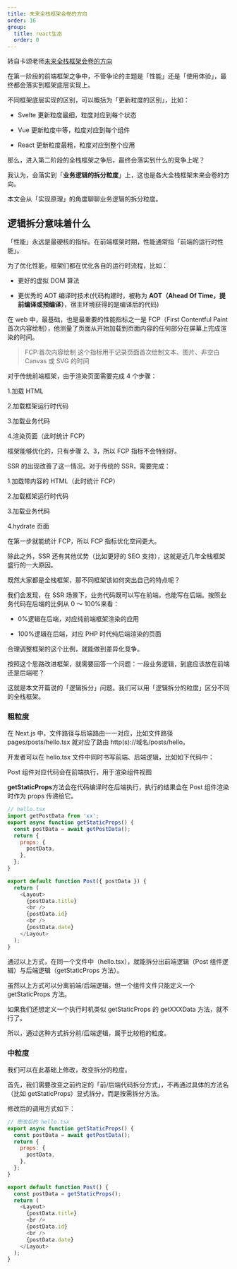 ```yaml
---
title: 未来全栈框架会卷的方向
order: 16
group:
  title: react生态
  order: 0
---
```


转自卡颂老师[未来全栈框架会卷的方向](https://mp.weixin.qq.com/s/hdp7OiuG50YMy1SiUzL9MQ)

在第一阶段的前端框架之争中，不管争论的主题是「性能」还是「使用体验」，最终都会落实到框架底层实现上。

不同框架底层实现的区别，可以概括为「更新粒度的区别」，比如：

- Svelte 更新粒度最细，粒度对应到每个状态

- Vue 更新粒度中等，粒度对应到每个组件

- React 更新粒度最粗，粒度对应到整个应用

那么，进入第二阶段的全栈框架之争后，最终会落实到什么的竞争上呢？

我认为，会落实到「**业务逻辑的拆分粒度**」上，这也是各大全栈框架未来会卷的方向。

本文会从「实现原理」的角度聊聊业务逻辑的拆分粒度。

## 逻辑拆分意味着什么

「性能」永远是最硬核的指标。在前端框架时期，性能通常指「前端的运行时性能」。

为了优化性能，框架们都在优化各自的运行时流程，比如：

- 更好的虚拟 DOM 算法

- 更优秀的 AOT 编译时技术(代码构建时，被称为 **AOT（Ahead Of Time，提前编译或预编译）**，宿主环境获得的是编译后的代码)

在 web 中，最基础，也是最重要的性能指标之一是 FCP（First Contentful Paint 首次内容绘制），他测量了页面从开始加载到页面内容的任何部分在屏幕上完成渲染的时间。

> FCP:首次内容绘制 这个指标用于记录页面首次绘制文本、图片、非空白 Canvas 或 SVG 的时间

对于传统前端框架，由于渲染页面需要完成 4 个步骤：

1.加载 HTML

2.加载框架运行时代码

3.加载业务代码

4.渲染页面（此时统计 FCP）

框架能够优化的，只有步骤 2、3，所以 FCP 指标不会特别好。

SSR 的出现改善了这一情况。对于传统的 SSR，需要完成：

1.加载带内容的 HTML（此时统计 FCP）

2.加载框架运行时代码

3.加载业务代码

4.hydrate 页面

在第一步就能统计 FCP，所以 FCP 指标优化空间更大。

除此之外，SSR 还有其他优势（比如更好的 SEO 支持），这就是近几年全栈框架盛行的一大原因。

既然大家都是全栈框架，那不同框架该如何突出自己的特点呢？

我们会发现，在 SSR 场景下，业务代码既可以写在前端，也能写在后端。按照业务代码在后端的比例从 0 ～ 100%来看：

- 0%逻辑在后端，对应纯前端框架渲染的应用

- 100%逻辑在后端，对应 PHP 时代纯后端渲染的页面

合理调整框架的这个比例，就能做到差异化竞争。

按照这个思路改进框架，就需要回答一个问题：一段业务逻辑，到底应该放在前端还是后端呢？

这就是本文开篇说的「逻辑拆分」问题。我们可以用「逻辑拆分的粒度」区分不同的全栈框架。

### 粗粒度

在 Next.js 中，文件路径与后端路由一一对应，比如文件路径 pages/posts/hello.tsx 就对应了路由 http(s)://域名/posts/hello。

开发者可以在 hello.tsx 文件中同时书写前端、后端逻辑，比如如下代码中：

Post 组件对应代码会在前端执行，用于渲染组件视图

**getStaticProps**方法会在代码编译时在后端执行，执行的结果会在 Post 组件渲染时作为 props 传递给它。

```js
// hello.tsx
import getPostData from 'xx';
export async function getStaticProps() {
  const postData = await getPostData();
  return {
    props: {
      postData,
    },
  };
}

export default function Post({ postData }) {
  return (
    <Layout>
      {postData.title}
      <br />
      {postData.id}
      <br />
      {postData.date}
    </Layout>
  );
}
```

通过以上方式，在同一个文件中（hello.tsx），就能拆分出前端逻辑（Post 组件逻辑）与后端逻辑（getStaticProps 方法）。

虽然以上方式可以分离前端/后端逻辑，但一个组件文件只能定义一个 getStaticProps 方法。

如果我们还想定义一个执行时机类似 getStaticProps 的 getXXXData 方法，就不行了。

所以，通过这种方式拆分前/后端逻辑，属于比较粗的粒度。

### 中粒度

我们可以在此基础上修改，改变拆分的粒度。

首先，我们需要改变之前约定的「前/后端代码拆分方式」，不再通过具体的方法名（比如 getStaticProps）显式拆分，而是按需拆分方法。

修改后的调用方式如下：

```js
// 修改后的 hello.tsx
export async function getStaticProps() {
  const postData = await getPostData();
  return {
    props: {
      postData,
    },
  };
}

export default function Post() {
  const postData = getStaticProps();
  return (
    <Layout>
      {postData.title}
      <br />
      {postData.id}
      <br />
      {postData.date}
    </Layout>
  );
}
```
